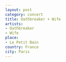 ```yaml
---
layout: post
category: concert
title: Oathbreaker + Wife
artists: 
- Oathbreaker
- Wife
place: 
- Le Petit Bain
country: France
city: Paris
---
```


